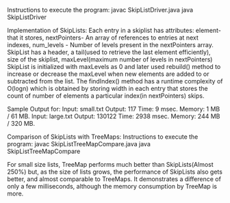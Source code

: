 Instructions to execute the program:
	javac SkipListDriver.java
  java SkipListDriver <input-file-path>

Implementation of SkipLists:
	Each entry in a skiplist has attributes: element- that it stores, nextPointers- An array of references to entries at next indexes, num_levels - Number of levels present in the nextPointers array.
	SkipList has a header, a tail(used to retrieve the last element efficiently), size of the skiplist, maxLevel(maximum number of levels in nextPointers)
	SkipList is initialized with maxLevels as 0 and later used rebuild() method to increase or decrease the maxLevel when new elements are added to or subtracted from the list.
	The findIndex() method has a runtime complexity of O(logn) which is obtained by storing width in each entry that stores the count of number of elements a particular index(in nextPointers) skips.

Sample Output for:
Input: small.txt
Output:
		117
		Time: 9 msec.
		Memory: 1 MB / 61 MB.
Input: large.txt
Output:
		130122
		Time: 2938 msec.
		Memory: 244 MB / 320 MB.

Comparison of SkipLists with TreeMaps:
Instructions to execute the program:
	javac SkipListTreeMapCompare.java
  java SkipListTreeMapCompare <input-file-path>

For small size lists, TreeMap performs much better than SkipLists(Almost 250%) but, as the size of lists grows, the performance of SkipLists also gets better, and almost comparable to TreeMaps.
It demonstrates a difference of only a few milliseconds, although the memory consumption by TreeMap is more.
